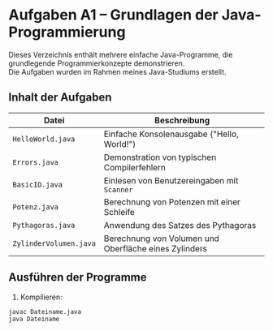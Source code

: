 # Aufgaben A1 – Grundlagen der Java-Programmierung

Dieses Verzeichnis enthält mehrere einfache Java-Programme, die grundlegende Programmierkonzepte demonstrieren.  
Die Aufgaben wurden im Rahmen meines Java-Studiums erstellt.

## Inhalt der Aufgaben

| Datei                    | Beschreibung                                           |
|--------------------------|--------------------------------------------------------|
| `HelloWorld.java`        | Einfache Konsolenausgabe ("Hello, World!")             |
| `Errors.java`            | Demonstration von typischen Compilerfehlern            |
| `BasicIO.java`           | Einlesen von Benutzereingaben mit `Scanner`            |
| `Potenz.java`            | Berechnung von Potenzen mit einer Schleife             |
| `Pythagoras.java`        | Anwendung des Satzes des Pythagoras                    |
| `ZylinderVolumen.java`   | Berechnung von Volumen und Oberfläche eines Zylinders  |

## Ausführen der Programme

1. Kompilieren:
```bash
javac Dateiname.java
java Dateiname
